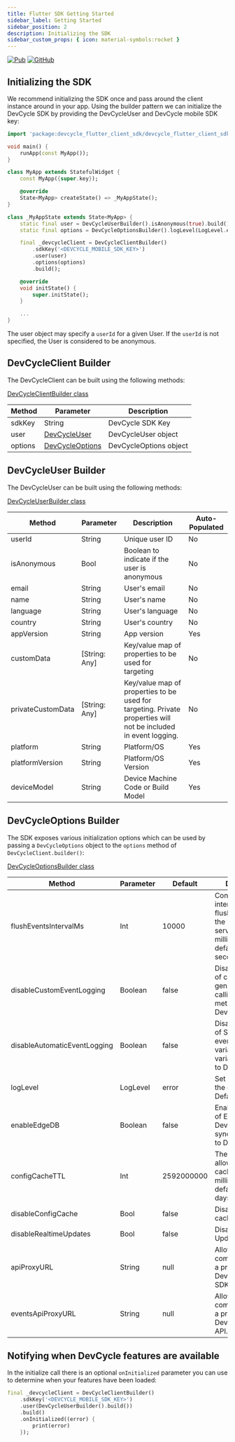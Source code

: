 ```yaml
---
title: Flutter SDK Getting Started
sidebar_label: Getting Started
sidebar_position: 2
description: Initializing the SDK
sidebar_custom_props: { icon: material-symbols:rocket }
---
```


[![Pub](https://img.shields.io/pub/v/devcycle_flutter_client_sdk)](https://img.shields.io/pub/v/devcycle_flutter_client_sdk)
[![GitHub](https://img.shields.io/github/stars/devcyclehq/flutter-client-sdk.svg?style=social&label=Star&maxAge=2592000)](https://github.com/devcyclehq/flutter-client-sdk)

[//]: # 'wizard-initialize-start'

## Initializing the SDK

We recommend initializing the SDK once and pass around the client instance around in your app.
Using the builder pattern we can initialize the DevCycle SDK by providing the DevCycleUser and DevCycle mobile SDK key:

```dart
import 'package:devcycle_flutter_client_sdk/devcycle_flutter_client_sdk.dart';

void main() {
    runApp(const MyApp());
}

class MyApp extends StatefulWidget {
    const MyApp({super.key});

    @override
    State<MyApp> createState() => _MyAppState();
}

class _MyAppState extends State<MyApp> {
    static final user = DevCycleUserBuilder().isAnonymous(true).build();
    static final options = DevCycleOptionsBuilder().logLevel(LogLevel.error).build();

    final _devcycleClient = DevCycleClientBuilder()
        .sdkKey('<DEVCYCLE_MOBILE_SDK_KEY>')
        .user(user)
        .options(options)
        .build();

    @override
    void initState() {
        super.initState();
    }

    ...
}
```
[//]: # 'wizard-initialize-end'

The user object may specify a `userId` for a given User. If the `userId` is not specified, the User is considered to be anonymous.

## DevCycleClient Builder

The DevCycleClient can be built using the following methods:

[DevCycleClientBuilder class](https://github.com/DevCycleHQ/flutter-client-sdk/blob/main/lib/devcycle_flutter_client_sdk.dart#L211)

| Method  | Parameter                                                                                                  | Description            |
| ------- | ---------------------------------------------------------------------------------------------------------- | ---------------------- |
| sdkKey  | String                                                                                                     | DevCycle SDK Key       |
| user    | [DevCycleUser](https://github.com/DevCycleHQ/flutter-client-sdk/blob/main/lib/devcycle_user.dart#L1)       | DevCycleUser object    |
| options | [DevCycleOptions](https://github.com/DevCycleHQ/flutter-client-sdk/blob/main/lib/devcycle_options.dart#L1) | DevCycleOptions object |

## DevCycleUser Builder

The DevCycleUser can be built using the following methods:

[DevCycleUserBuilder class](https://github.com/DevCycleHQ/flutter-client-sdk/blob/main/lib/devcycle_user.dart#L43)

| Method            | Parameter     | Description                                                                                                     | Auto-Populated |
| ----------------- | ------------- | --------------------------------------------------------------------------------------------------------------- | -------------- |
| userId            | String        | Unique user ID                                                                                                  | No             |
| isAnonymous       | Bool          | Boolean to indicate if the user is anonymous                                                                    | No             |
| email             | String        | User's email                                                                                                    | No             |
| name              | String        | User's name                                                                                                     | No             |
| language          | String        | User's language                                                                                                 | No             |
| country           | String        | User's country                                                                                                  | No             |
| appVersion        | String        | App version                                                                                                     | Yes            |
| customData        | [String: Any] | Key/value map of properties to be used for targeting                                                            | No             |
| privateCustomData | [String: Any] | Key/value map of properties to be used for targeting. Private properties will not be included in event logging. | No             |
| platform          | String        | Platform/OS                                                                                                     | Yes            |
| platformVersion   | String        | Platform/OS Version                                                                                             | Yes            |
| deviceModel       | String        | Device Machine Code or Build Model                                                                              | Yes            |

## DevCycleOptions Builder

The SDK exposes various initialization options which can be used by passing a `DevCycleOptions` object to the `options` method of `DevCycleClient.builder()`:

[DevCycleOptionsBuilder class](https://github.com/DevCycleHQ/flutter-client-sdk/blob/main/lib/devcycle_options.dart#L58)

| Method                       | Parameter | Default   | Description                                                                                                    |
| ---------------------------- | --------- | --------- | -------------------------------------------------------------------------------------------------------------- |
| flushEventsIntervalMs        | Int       | 10000     | Controls the interval between flushing events to the DevCycle servers in milliseconds, defaults to 10 seconds. |
| disableCustomEventLogging    | Boolean   | false     | Disables logging of custom events generated by calling `.track()` method to DevCycle.                          |
| disableAutomaticEventLogging | Boolean   | false     | Disables logging of SDK generated events (e.g. variableEvaluated, variableDefaulted) to DevCycle.              |
| logLevel                     | LogLevel  | error     | Set log level of the default logger. Defaults to `error`                                                       |
| enableEdgeDB                 | Boolean   | false     | Enables the usage of EdgeDB for DevCycle that syncs User Data to DevCycle.                                     |
| configCacheTTL               | Int       | 2592000000 | The maximum allowed age of a cached config in milliseconds, defaults to 30 days                                 |
| disableConfigCache           | Bool      | false     | Disable the use of cached configs                                                                              |
| disableRealtimeUpdates       | Bool      | false     | Disable Realtime Updates                                                                                       |
| apiProxyURL                  | String    | null      | Allows the SDK to communicate with a proxy of DevCycle Client SDK API.                                         |
| eventsApiProxyURL            | String    | null      | Allows the SDK to communicate with a proxy of DevCycle Events API.                                             |

## Notifying when DevCycle features are available

In the initialize call there is an optional `onInitialized` parameter you can use to determine when your features have been loaded:

```dart
final _devcycleClient = DevCycleClientBuilder()
    .sdkKey('<DEVCYCLE_MOBILE_SDK_KEY>')
    .user(DevCycleUserBuilder().build())
    .build()
    .onInitialized((error) {
        print(error)
    });
```
